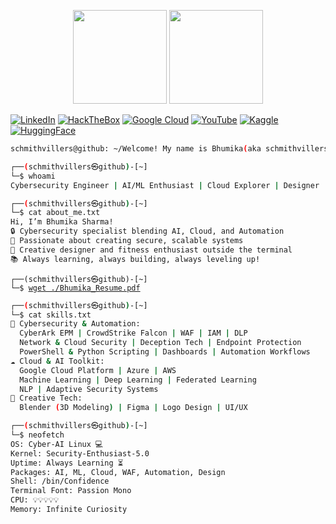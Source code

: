 <p align="center">
  <img src="https://github-readme-stats.vercel.app/api?username=schmithvillers&show_icons=true&theme=radical" height="150px" />
  <img src="https://leetcard.jacoblin.cool/schmithvillers?theme=radical" height="150px" />
</p>

[![LinkedIn](https://img.shields.io/static/v1?message=LinkedIn&logo=linkedin&label=&color=000000&logoColor=white&labelColor=&style=for-the-badge)](https://www.linkedin.com/in/bhumikasharma542/)
[![HackTheBox](https://img.shields.io/static/v1?message=HackTheBox&logo=hackthebox&label=&color=000000&logoColor=white&labelColor=&style=for-the-badge)](https://app.hackthebox.com/profile/652830)
[![Google Cloud](https://img.shields.io/static/v1?message=Google%20Cloud&logo=googlecloud&label=&color=000000&logoColor=white&labelColor=&style=for-the-badge)](https://cloudskillsboost.google/public_profiles/872a1138-8b66-4dda-954a-b96f12721b28)
[![YouTube](https://img.shields.io/static/v1?message=YouTube&logo=youtube&label=&color=000000&logoColor=white&labelColor=&style=for-the-badge)](https://youtube.com/@schmithvillers2460)
[![Kaggle](https://img.shields.io/static/v1?message=Kaggle&logo=kaggle&label=&color=000000&logoColor=white&labelColor=&style=for-the-badge)](https://www.kaggle.com/schmithvillers)
[![HuggingFace](https://img.shields.io/static/v1?message=HuggingFace&logo=huggingface&label=&color=000000&logoColor=white&labelColor=&style=for-the-badge)](https://huggingface.co/schmithvillers)



```bash
schmithvillers@github: ~/Welcome! My name is Bhumika(aka schmithvillers)
```
```bash
┌──(schmithvillers㉿github)-[~]
└─$ whoami
Cybersecurity Engineer | AI/ML Enthusiast | Cloud Explorer | Designer | Fitness Lover
```
```bash
┌──(schmithvillers㉿github)-[~]
└─$ cat about_me.txt
Hi, I’m Bhumika Sharma!
🔒 Cybersecurity specialist blending AI, Cloud, and Automation
🚀 Passionate about creating secure, scalable systems
🎨 Creative designer and fitness enthusiast outside the terminal
📚 Always learning, always building, always leveling up!

```
`┌──(schmithvillers㉿github)-[~]`       
`└─$ `[`wget ./Bhumika_Resume.pdf`](./Bhumika_Resume.pdf)


```bash
┌──(schmithvillers㉿github)-[~]
└─$ cat skills.txt
🔐 Cybersecurity & Automation:
  CyberArk EPM | CrowdStrike Falcon | WAF | IAM | DLP
  Network & Cloud Security | Deception Tech | Endpoint Protection
  PowerShell & Python Scripting | Dashboards | Automation Workflows
☁️ Cloud & AI Toolkit:
  Google Cloud Platform | Azure | AWS
  Machine Learning | Deep Learning | Federated Learning
  NLP | Adaptive Security Systems
🎨 Creative Tech:
  Blender (3D Modeling) | Figma | Logo Design | UI/UX
```
```bash
┌──(schmithvillers㉿github)-[~]
└─$ neofetch
OS: Cyber-AI Linux 💻
Kernel: Security-Enthusiast-5.0
Uptime: Always Learning ⏳
Packages: AI, ML, Cloud, WAF, Automation, Design
Shell: /bin/Confidence
Terminal Font: Passion Mono
CPU: 💡💡💡💡💡
Memory: Infinite Curiosity

```

